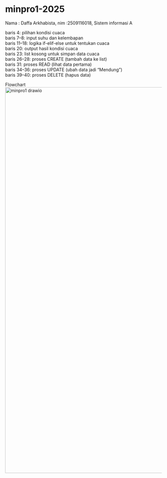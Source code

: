 # minpro1-2025
Nama : Daffa Arkhabista, nim :2509116018, Sistem informasi A

baris 4: pilihan kondisi cuaca\
baris 7–8: input suhu dan kelembapan\
baris 11–18: logika if-elif-else untuk tentukan cuaca\
baris 20: output hasil kondisi cuaca\
baris 23: list kosong untuk simpan data cuaca\
baris 26–28: proses CREATE (tambah data ke list)\
baris 31: proses READ (lihat data pertama)\
baris 34–36: proses UPDATE (ubah data jadi “Mendung”)\
baris 39–40: proses DELETE (hapus data)

Flowchart\
<img width="859" height="1240" alt="minpro1 drawio" src="https://github.com/user-attachments/assets/bdd24124-f215-48d4-8e95-e8d98431e95c" />

